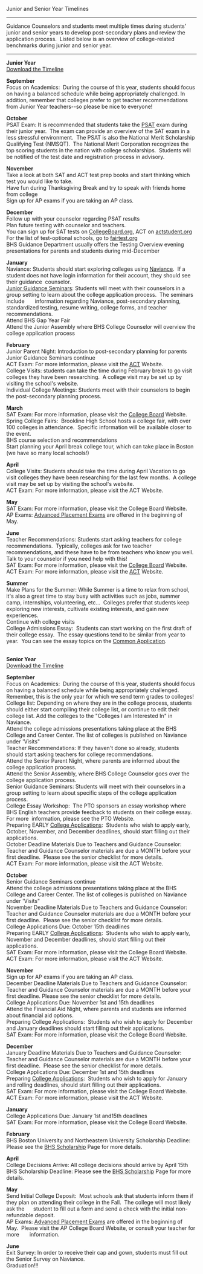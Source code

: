 Junior and Senior Year Timelines  

-----------------------------------

Guidance Counselors and students meet multiple times during students' junior and senior years to develop post-secondary plans and review the application process.  Listed below is an overview of college-related benchmarks during junior and senior year.   

* * *

**Junior Year**  
[Download the Timeline](/uploads/8/0/1/5/801512/bhs-roadmap-junioryear-2.pdf)  
  
**September**  
Focus on Academics:  During the course of this year, students should focus on having a balanced schedule while being appropriately challenged. In addition, remember that colleges prefer to get teacher recommendations from Junior Year teachers--so please be nice to everyone!    
  
**October**  
PSAT Exam: It is recommended that students take the [PSAT](https://collegereadiness.collegeboard.org/psat-nmsqt-psat-10?navId=gh-pn) exam during their junior year.  The exam can provide an overview of the SAT exam in a less stressful environment.  The PSAT is also the National Merit Scholarship Qualifying Test (NMSQT).  The National Merit Corporation recognizes the top scoring students in the nation with college scholarships.  Students will be notified of the test date and registration process in advisory.    
  
**November**  
Take a look at both SAT and ACT test prep books and start thinking which test you would like to take.   
Have fun during Thanksgiving Break and try to speak with friends home from college  
​Sign up for AP exams if you are taking an AP class.  
  
**December**  
Follow up with your counselor regarding PSAT results   
Plan future testing with counselor and teachers.  
You can sign up for SAT tests on [CollegeBoard.org](https://www.collegeboard.org/), ACT on [actstudent.org](http://actstudent.org/)  
For the list of test-optional schools, go to [fairtest.org](http://fairtest.org/)  
BHS Guidance Department usually offers the Testing Overview evening presentations for parents and students during mid-December  
  
**January**  
Naviance: Students should start exploring colleges using [Naviance](https://connection.naviance.com/family-connection/auth/login/?hsid=brookline).  If a student does not have login information for their account, they should see their guidance  counselor.  
[Junior Guidance Seminars](/junior-year.html): Students will meet with their counselors in a group setting to learn about the college application process.  The seminars include       information regarding Naviance, post-secondary planning, standardized testing, resume writing, college forms, and teacher recommendations.  
Attend BHS Gap Year Fair  
Attend the Junior Assembly where BHS College Counselor will overview the college application process  
  
**February**  
Junior Parent Night: Introduction to post-secondary planning for parents  
Junior Guidance Seminars continue  
ACT Exam: For more information, please visit the [ACT](http://www.act.org/content/act/en/products-and-services/the-act.html) Website.  
College Visits: students can take the time during February break to go visit colleges they have been researching.  A college visit may be set up by visiting the school's website.   
Individual College Meetings: Students meet with their counselors to begin the post-secondary planning process​.   
  
**March**  
SAT Exam: For more information, please visit the [College Board](https://collegereadiness.collegeboard.org/sat?navId=gh-sat) Website.  
Spring College Fairs:  Brookline High School hosts a college fair, with over 100 colleges in attendance.  Specific information will be available closer to the event.  
BHS course selection and recommendations  
Start planning your April break college tour, which can take place in Boston (we have so many local schools!)  
  
**April**  
College Visits: Students should take the time during April Vacation to go visit colleges they have been researching for the last few months.  A college visit may be set up by visiting the school's website.  
ACT Exam: For more information, please visit the ACT Website.  
  
**May**  
SAT Exam: For more information, please visit the College Board Website.  
AP Exams: [Advanced Placement Exams](https://apstudent.collegeboard.org/home?navid=gh-aps) are offered in the beginning of May.    
  
**June**  
Teacher Recommendations: Students start asking teachers for college recommendations.  Typically, colleges ask for two teacher recommendations, and these have to be from teachers who know you well. Talk to your counselor if you need help with this!    
SAT Exam: For more information, please visit the [College Board](https://www.collegeboard.org/) Website.  
ACT Exam: For more information, please visit the [ACT](http://www.act.org/content/act/en/products-and-services/the-act.html) Website.  
  
**Summer**            
Make Plans for the Summer: While Summer is a time to relax from school, it's also a great time to stay busy with activities such as jobs, summer camp, internships, volunteering, etc...  Colleges prefer that students keep exploring new interests, cultivate existing interests, and gain new experiences.  
Continue with college visits   
College Admissions Essay:  Students can start working on the first draft of their college essay.  The essay questions tend to be similar from year to year.  You can see the essay topics on the [Common Application](http://commonapp.org).   
   
  
  

**Senior Year**  
[Download the Timeline](/uploads/8/0/1/5/801512/bhs-roadmap-senioryear1.pdf)  
  
**September**  
Focus on Academics:  During the course of this year, students should focus on having a balanced schedule while being appropriately challenged. Remember, this is the only year for which we send term grades to colleges!  
College list: Depending on where they are in the college process, students should either start compiling their college list, or continue to edit their college list. Add the colleges to the "Colleges I am Interested In" in Naviance.  
Attend the college admissions presentations taking place at the BHS College and Career Center. The list of colleges is published on Naviance under 'Visits"    
Teacher Recommendations: If they haven't done so already, students should start asking teachers for college recommendations.    
Attend the Senior Parent Night, where parents are informed about the college application process.  
Attend the Senior Assembly, where BHS College Counselor goes over the college application process.  
Senior Guidance Seminars: Students will meet with their counselors in a group setting to learn about specific steps of the college application process.  
College Essay Workshop:  The PTO sponsors an essay workshop where BHS English teachers provide feedback to students on their college essay.  For more  information, please see the PTO Website.  
Preparing EARLY [College Applications](http://www.commonapp.org/):  Students who wish to apply early, October, November, and December deadlines, should start filling out their applications.   
October Deadline Materials Due to Teachers and Guidance Counselor: Teacher and Guidance Counselor materials are due a MONTH before your first deadline.  Please see the senior checklist for more details.  
ACT Exam: For more information, please visit the ACT Website.  
  
  
**October**  
Senior Guidance Seminars continue  
​Attend the college admissions presentations taking place at the BHS College and Career Center. The list of colleges is published on Naviance under 'Visits"    
November Deadline Materials Due to Teachers and Guidance Counselor: Teacher and Guidance Counselor materials are due a MONTH before your first deadline.  Please see the senior checklist for more details.         
College Applications Due: October 15th deadlines  
Preparing EARLY [College Applications](http://www.commonapp.org/):  Students who wish to apply early, November and December deadlines, should start filling out their applications.  
SAT Exam: For more information, please visit the College Board Website.  
ACT Exam: For more information, please visit the ACT Website.  
  
**November**  
​​Sign up for AP exams if you are taking an AP class.  
December Deadline Materials Due to Teachers and Guidance Counselor: Teacher and Guidance Counselor materials are due a MONTH before your first deadline. Please see the senior checklist for more details.            
College Applications Due: November 1st and 15th deadlines  
Attend the Financial Aid Night, where parents and students are informed about financial aid options.  
Preparing College Applications:  Students who wish to apply for December and January deadlines should start filling out their applications.             
SAT Exam: For more information, please visit the College Board Website.  
  
**December**  
January Deadline Materials Due to Teachers and Guidance Counselor: Teacher and Guidance Counselor materials are due a MONTH before your first deadline.  Please see the senior checklist for more details.            
College Applications Due: December 1st and 15th deadlines  
Preparing [College Applications](http://www.commonapp.org/):  Students who wish to apply for January and rolling deadlines, should start filling out their applications.                 
SAT Exam: For more information, please visit the College Board Website.  
ACT Exam: For more information, please visit the ACT Website.  
  
**January**  
College Applications Due: January 1st and15th deadlines  
SAT Exam: For more information, please visit the College Board Website.  
  
**February**  
BHS Boston University and Northeastern University Scholarship Deadline: Please see the ﻿﻿[BHS Scholarship](/)﻿﻿ Page for more details.  
  
**April**  
College Decisions Arrive: All college decisions should arrive by April 15th  
BHS Scholarship Deadline: Please see the [BHS Scholarship](/) Page for more details.  
  
**May**  
Send Initial College Deposit:  Most schools ask that students inform them if they plan on attending their college in the Fall.  The college will most likely ask the      student to fill out a form and send a check with the initial non-refundable deposit.  
AP Exams: [Advanced Placement Exams](https://apstudent.collegeboard.org/home?navid=gh-aps) are offered in the beginning of May.  Please visit the AP College Board Website, or consult your teacher for more       information.  
  
**June**  
Exit Survey: In order to receive their cap and gown, students must fill out the Senior Survey on Naviance.             
Graduation!!!